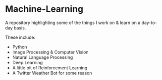 # Machine-Learning

A repository highlighting some of the things I work on & learn on a day-to-day basis.

These include:
  - Python
  - Image Processing & Computer Vision
  - Natural Language Processing
  - Deep Learning
  - A little bit of Reinforcement Learning
  - A Twitter Weather Bot for some reason
